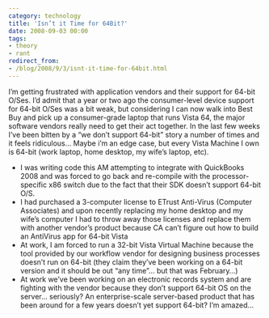 ```yaml
---
category: technology
title: 'Isn’t it Time for 64Bit?'
date: 2008-09-03 00:00
tags:
- theory
- rant
redirect_from:
- /blog/2008/9/3/isnt-it-time-for-64bit.html
---
```

I’m getting frustrated with application vendors and their support for 64-bit O/Ses. I’d admit that a year or two ago the consumer-level device support for 64-bit O/Ses was a bit weak, but considering I can now walk into Best Buy and pick up a consumer-grade laptop that runs Vista 64, the major software vendors really need to get their act together. In the last few weeks I’ve been bitten by a “we don’t support 64-bit” story a number of times and it feels ridiculous… Maybe i’m an edge case, but every Vista Machine I own is 64-bit (work laptop, home desktop, my wife’s laptop, etc).

*  I was writing code this AM attempting to integrate with QuickBooks 2008 and was forced to go back and re-compile with the processor-specific x86 switch due to the fact that their SDK doesn’t support 64-bit O/S.
*  I had purchased a 3-computer license to ETrust Anti-Virus (Computer Associates) and upon recently replacing my home desktop and my wife’s computer I had to throw away those licenses and replace them with another vendor’s product because CA can’t figure out how to build an AntiVirus app for 64-bit Vista
*  At work, I am forced to run a 32-bit Vista Virtual Machine because the tool provided by our workflow vendor for designing business processes doesn’t run on 64-bit (they claim they’ve been working on a 64-bit version and it should be out “any time”… but that was February…)
*  At work we’ve been working on an electronic records system and are fighting with the vendor because they don’t support 64-bit OS on the server… seriously? An enterprise-scale server-based product that has been around for a few years doesn’t yet support 64-bit? I’m amazed…
